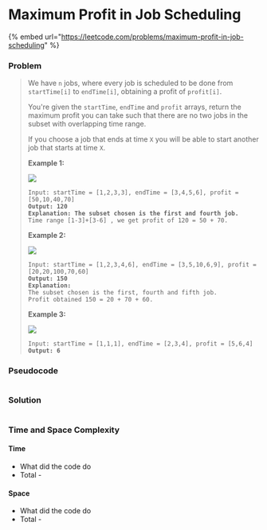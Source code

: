 # Maximum Profit in Job Scheduling

{% embed url="https://leetcode.com/problems/maximum-profit-in-job-scheduling" %}

### Problem

> We have `n` jobs, where every job is scheduled to be done from `startTime[i]` to `endTime[i]`, obtaining a profit of `profit[i]`.
>
> You're given the `startTime`, `endTime` and `profit` arrays, return the maximum profit you can take such that there are no two jobs in the subset with overlapping time range.
>
> If you choose a job that ends at time `X` you will be able to start another job that starts at time `X`.
>
> &#x20;
>
> **Example 1:**
>
> ![](https://assets.leetcode.com/uploads/2019/10/10/sample1\_1584.png)
>
> <pre><code>Input: startTime = [1,2,3,3], endTime = [3,4,5,6], profit = [50,10,40,70]
> <strong>Output: 120
> </strong><strong>Explanation: The subset chosen is the first and fourth job. 
> </strong>Time range [1-3]+[3-6] , we get profit of 120 = 50 + 70.</code></pre>
>
> **Example 2:**
>
> ![](https://assets.leetcode.com/uploads/2019/10/10/sample22\_1584.png)
>
> <pre><code>Input: startTime = [1,2,3,4,6], endTime = [3,5,10,6,9], profit = [20,20,100,70,60]
> <strong>Output: 150
> </strong><strong>Explanation:
> </strong>The subset chosen is the first, fourth and fifth job. 
> Profit obtained 150 = 20 + 70 + 60.</code></pre>
>
> **Example 3:**
>
> ![](https://assets.leetcode.com/uploads/2019/10/10/sample3\_1584.png)
>
> <pre><code>Input: startTime = [1,1,1], endTime = [2,3,4], profit = [5,6,4]
> <strong>Output: 6</strong></code></pre>

### Pseudocode

```
```

### Solution

```
```

### Time and Space Complexity

#### Time

* What did the code do
* Total -

#### Space

* What did the code do
* Total -
